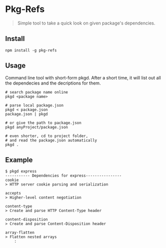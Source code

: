 # Pkg-Refs
> Simple tool to take a quick look on given package's dependencies.

## Install
```shell
npm install -g pkg-refs
```

## Usage
Command line tool with short-form pkgd. After a short time, it will list out all the dependecies and the decriptions for them.
```shell
# search package name online
pkgd <package name>

# parse local package.json
pkgd < package.json
package.json | pkgd

# or give the path to package.json
pkgd anyProject/package.json

# even shorter, cd to project folder,
# and read the package.json automatically
pkgd .
```

## Example
```shell
$ pkgd express
----------- Dependencies for express----------------
cookie
> HTTP server cookie parsing and serialization

accepts
> Higher-level content negotiation

content-type
> Create and parse HTTP Content-Type header

content-disposition
> Create and parse Content-Disposition header

array-flatten
> Flatten nested arrays
    :
```